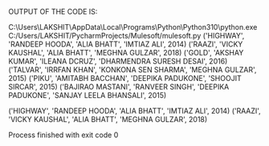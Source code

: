 OUTPUT OF THE CODE IS:

C:\Users\LAKSHIT\AppData\Local\Programs\Python\Python310\python.exe C:/Users/LAKSHIT/PycharmProjects/Mulesoft/mulesoft.py
('HIGHWAY', 'RANDEEP HOODA', 'ALIA BHATT', 'IMTIAZ ALI', 2014)
('RAAZI', 'VICKY KAUSHAL', 'ALIA BHATT', 'MEGHNA GULZAR', 2018)
('GOLD', 'AKSHAY KUMAR', 'ILEANA DCRUZ', 'DHARMENDRA SURESH DESAI', 2016)
('TALVAR', 'IRRFAN KHAN', 'KONKONA SEN SHARMA', 'MEGHNA GULZAR', 2015)
('PIKU', 'AMITABH BACCHAN', 'DEEPIKA PADUKONE', 'SHOOJIT SIRCAR', 2015)
('BAJIRAO MASTANI', 'RANVEER SINGH', 'DEEPIKA PADUKONE', 'SANJAY LEELA BHANSALI', 2015)

('HIGHWAY', 'RANDEEP HOODA', 'ALIA BHATT', 'IMTIAZ ALI', 2014)
('RAAZI', 'VICKY KAUSHAL', 'ALIA BHATT', 'MEGHNA GULZAR', 2018)

Process finished with exit code 0
